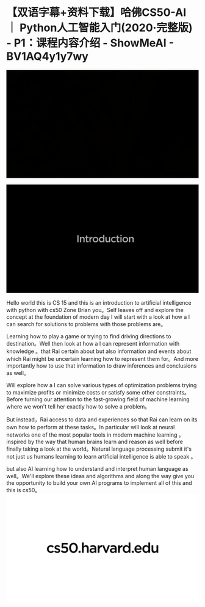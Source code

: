# 【双语字幕+资料下载】哈佛CS50-AI ｜ Python人工智能入门(2020·完整版) - P1：课程内容介绍 - ShowMeAI - BV1AQ4y1y7wy

![](img/096753eb1e5c3c3883a084f4fc519ee1_0.png)

![](img/096753eb1e5c3c3883a084f4fc519ee1_1.png)

Hello world this is CS 15 and this is an introduction to artificial intelligence with python with cs50 Zone Brian you。Self leaves off and explore the concept at the foundation of modern day I will start with a look at how a I can search for solutions to problems with those problems are。

Learning how to play a game or trying to find driving directions to destination。Well then look at how a I can represent information with knowledge 。that Rai certain about but also information and events about which Rai might be uncertain learning how to represent them for。And more importantly how to use that information to draw inferences and conclusions as well。

Will explore how a I can solve various types of optimization problems trying to maximize profits or minimize costs or satisfy some other constraints。Before turning our attention to the fast-growing field of machine learning where we won't tell her exactly how to solve a problem。

But instead，Rai access to data and experiences so that Rai can learn on its own how to perform at these tasks。In particular will look at neural networks one of the most popular tools in modern machine learning 。inspired by the way that human brains learn and reason as well before finally taking a look at the world。Natural language processing submit it's not just us humans learning to learn artificial intelligence is able to speak 。

but also AI learning how to understand and interpret human language as well。We'll explore these ideas and algorithms and along the way give you the opportunity to build your own AI programs to implement all of this and this is cs50。![](img/096753eb1e5c3c3883a084f4fc519ee1_3.png)